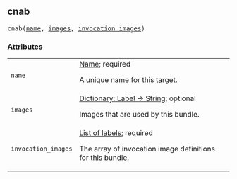 <!-- Generated with Stardoc: http://skydoc.bazel.build -->

<a name="#cnab"></a>

## cnab

<pre>
cnab(<a href="#cnab-name">name</a>, <a href="#cnab-images">images</a>, <a href="#cnab-invocation_images">invocation_images</a>)
</pre>



### Attributes

<table class="params-table">
  <colgroup>
    <col class="col-param" />
    <col class="col-description" />
  </colgroup>
  <tbody>
    <tr id="cnab-name">
      <td><code>name</code></td>
      <td>
        <a href="https://bazel.build/docs/build-ref.html#name">Name</a>; required
        <p>
          A unique name for this target.
        </p>
      </td>
    </tr>
    <tr id="cnab-images">
      <td><code>images</code></td>
      <td>
        <a href="https://bazel.build/docs/skylark/lib/dict.html">Dictionary: Label -> String</a>; optional
        <p>
          Images that are used by this bundle.
        </p>
      </td>
    </tr>
    <tr id="cnab-invocation_images">
      <td><code>invocation_images</code></td>
      <td>
        <a href="https://bazel.build/docs/build-ref.html#labels">List of labels</a>; required
        <p>
          The array of invocation image definitions for this bundle.
        </p>
      </td>
    </tr>
  </tbody>
</table>


